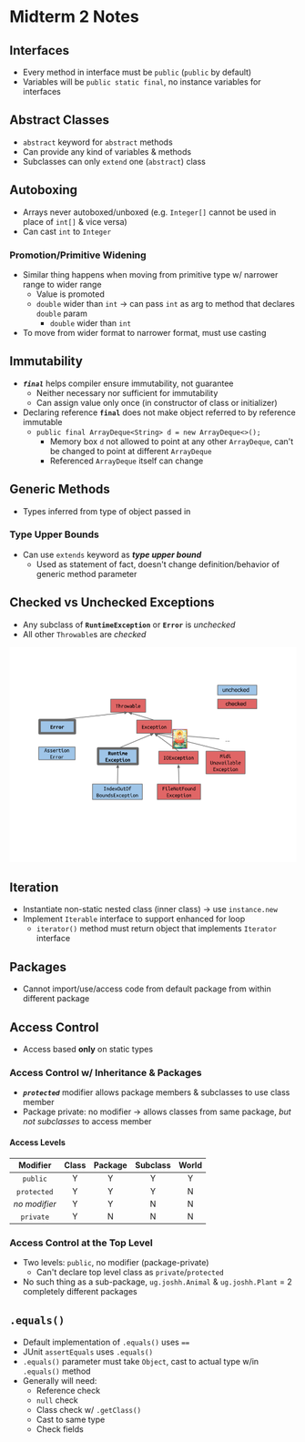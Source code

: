 # Midterm 2 Notes

## Interfaces
* Every method in interface must be `public` (`public` by default)
* Variables will be `public static final`, no instance variables for interfaces


## Abstract Classes
* `abstract` keyword for `abstract` methods
* Can provide any kind of variables & methods
* Subclasses can only `extend` one (`abstract`) class


## Autoboxing
* Arrays never autoboxed/unboxed (e.g. `Integer[]` cannot be used in place of `int[]` & vice versa)
* Can cast `int` to `Integer`


### Promotion/Primitive Widening
* Similar thing happens when moving from primitive type w/ narrower range to wider range
    * Value is promoted
    * `double` wider than `int` → can pass `int` as arg to method that declares `double` param
        * `double` wider than `int`
* To move from wider format to narrower format, must use casting


## Immutability
* ***`final`*** helps compiler ensure immutability, not guarantee
    * Neither necessary nor sufficient for immutability
    * Can assign value only once (in constructor of class or initializer)
* Declaring reference **`final`** does not make object referred to by reference immutable
    * `public final ArrayDeque<String> d = new ArrayDeque<>();`
        * Memory box `d` not allowed to point at any other `ArrayDeque`, can't be changed to point at different `ArrayDeque`
        * Referenced `ArrayDeque` itself can change

## Generic Methods
* Types inferred from type of object passed in

### Type Upper Bounds
* Can use `extends` keyword as ***type upper bound***
    * Used as statement of fact, doesn't change definition/behavior of generic method parameter


## Checked vs Unchecked Exceptions
* Any subclass of **`RuntimeException`** or **`Error`** is _unchecked_
* All other `Throwable`s are _checked_

![Exceptions inheritance map](../lecture/week05/lec14/exceptions.png)


## Iteration
* Instantiate non-static nested class (inner class) → use `instance.new`
* Implement `Iterable` interface to support enhanced for loop
    * `iterator()` method must return object that implements `Iterator` interface

## Packages
* Cannot import/use/access code from default package from within different package

## Access Control
* Access based **only** on static types

### Access Control w/ Inheritance & Packages
* ***`protected`*** modifier allows package members & subclasses to use class member
* Package private: no modifier → allows classes from same package, _but not subclasses_ to access member

#### Access Levels
| Modifier      | Class | Package | Subclass | World |
|:-------------:|:-----:|:-------:|:--------:|:-----:|
| `public`      | Y     | Y       | Y        | Y     |
| `protected`   | Y     | Y       | Y        | N     |
| _no modifier_ | Y     | Y       | N        | N     |
| `private`     | Y     | N       | N        | N     |


### Access Control at the Top Level
* Two levels: `public`, no modifier (package-private)
    * Can't declare top level class as `private`/`protected`
* No such thing as a sub-package, `ug.joshh.Animal` & `ug.joshh.Plant` = 2 completely different packages


## `.equals()`
* Default implementation of `.equals()` uses `==`
* JUnit `assertEquals` uses `.equals()`
* `.equals()` parameter must take `Object`, cast to actual type w/in `.equals()` method
* Generally will need:
    * Reference check
    * `null` check
    * Class check w/ `.getClass()`
    * Cast to same type
    * Check fields
